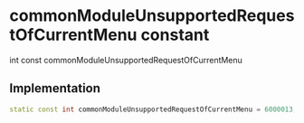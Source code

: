 


# commonModuleUnsupportedRequestOfCurrentMenu constant







int const commonModuleUnsupportedRequestOfCurrentMenu
  







## Implementation

```dart
static const int commonModuleUnsupportedRequestOfCurrentMenu = 6000013;
```







